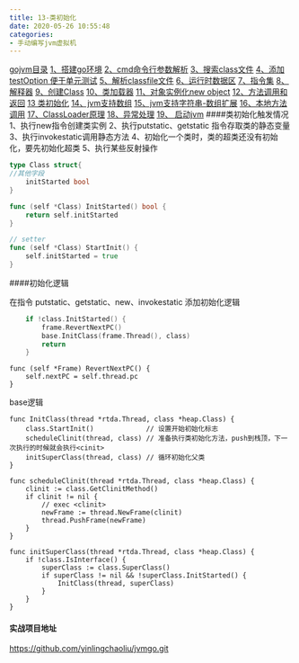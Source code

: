 ```yaml
---
title: 13-类初始化
date: 2020-05-26 10:55:48
categories:
- 手动编写jvm虚拟机
---
```

[gojvm目录](https://www.jianshu.com/p/cb8fe1f365be)
[1、搭建go环境](https://www.jianshu.com/p/9156bc2bbeba)
[2、cmd命令行参数解析](https://www.jianshu.com/p/bea27c053053)
[3、搜索class文件](https://www.jianshu.com/p/e76c793b5981)
[4、添加testOption 便于单元测试](https://www.jianshu.com/p/aec9576f08f8)
[5、解析classfile文件](https://www.jianshu.com/p/97756f2820a8)
[6、运行时数据区](https://www.jianshu.com/p/682b548e24a3)
[7、指令集](https://www.jianshu.com/p/9775be0d790e)
[8、解释器](https://www.jianshu.com/p/e924ac1da848)
[9、创建Class](https://www.jianshu.com/p/072fd852418c)
[10、类加载器](https://www.jianshu.com/p/ba231854662d)
[11、对象实例化new object](https://www.jianshu.com/p/f870bb0959c8)
[12、方法调用和返回](https://www.jianshu.com/p/614cdc94ecd0)
[13 类初始化](https://www.jianshu.com/p/f200ba4aa420)
[14、jvm支持数组](https://www.jianshu.com/p/11ac0e3a92b3)
[15、jvm支持字符串-数组扩展](https://www.jianshu.com/p/d27ab1534f52)
[16、本地方法调用](https://www.jianshu.com/p/8dd487605bf4)
[17、ClassLoader原理](https://www.jianshu.com/p/defba0b8941d)
[18、异常处理](https://www.jianshu.com/p/4b915f356a61)
[19、 启动jvm](https://www.jianshu.com/p/21a65fbba2e7)
####类初始化触发情况
1、执行new指令创建类实例
2、执行putstatic、getstatic 指令存取类的静态变量
3、执行invokestatic调用静态方法
4、初始化一个类时，类的超类还没有初始化，要先初始化超类
5、执行某些反射操作

```go 
type Class struct{
//其他字段
    initStarted bool
}

func (self *Class) InitStarted() bool {
	return self.initStarted
}

// setter
func (self *Class) StartInit() {
	self.initStarted = true
}
```

####初始化逻辑

在指令 putstatic、getstatic、new、invokestatic 添加初始化逻辑
```go
	if !class.InitStarted() {
		frame.RevertNextPC()
		base.InitClass(frame.Thread(), class)
		return
	}
```

```
func (self *Frame) RevertNextPC() {
	self.nextPC = self.thread.pc
}
```

base逻辑
```
func InitClass(thread *rtda.Thread, class *heap.Class) {
	class.StartInit()             // 设置开始初始化标志
	scheduleClinit(thread, class) // 准备执行类初始化方法，push到栈顶，下一次执行的时候就会执行<cinit>
	initSuperClass(thread, class) // 循环初始化父类
}

func scheduleClinit(thread *rtda.Thread, class *heap.Class) {
	clinit := class.GetClinitMethod()
	if clinit != nil {
		// exec <clinit>
		newFrame := thread.NewFrame(clinit)
		thread.PushFrame(newFrame)
	}
}

func initSuperClass(thread *rtda.Thread, class *heap.Class) {
	if !class.IsInterface() {
		superClass := class.SuperClass()
		if superClass != nil && !superClass.InitStarted() {
			InitClass(thread, superClass)
		}
	}
}
```

#### 实战项目地址
https://github.com/yinlingchaoliu/jvmgo.git
